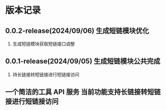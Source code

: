 # 版本记录

## 0.0.2-release(2024/09/06) 生成短链模块优化

1. 生成短链模块获取短链接口调整

## 0.0.1-release(2024/09/05) 生成短链模块公共完成

1. 持长链接转短链接进行短链接访问

## 一个简洁的工具 API 服务 当前功能支持长链接转短链接进行短链接访问
